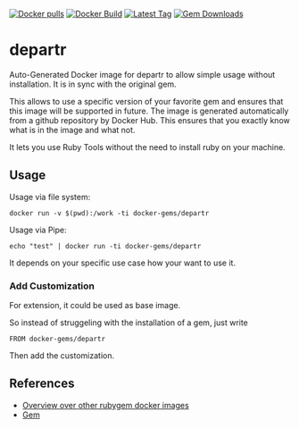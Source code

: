 [![Docker pulls](https://img.shields.io/docker/pulls/rubygem/departr.svg)](https://hub.docker.com/r/rubygem/departr/)
[![Docker Build](https://img.shields.io/docker/automated/rubygem/departr.svg)](https://hub.docker.com/r/rubygem/departr/)
[![Latest Tag](https://img.shields.io/github/tag/docker-rubygem/departr.svg)](https://hub.docker.com/r/rubygem/departr/)
[![Gem Downloads](https://img.shields.io/gem/dt/departr.svg)](https://rubygems.org/gems/departr/)
# departr

Auto-Generated Docker image for departr to allow simple usage without installation.
It is in sync with the original gem.

This allows to use a specific version of your favorite gem and ensures that this image will be supported in future.
The image is generated automatically from a github repository by Docker Hub.
This ensures that you exactly know what is in the image and what not.

It lets you use Ruby Tools without the need to install ruby on your machine.

## Usage

Usage via file system:

`docker run -v $(pwd):/work -ti docker-gems/departr`

Usage via Pipe:

`echo "test" | docker run -ti docker-gems/departr`

It depends on your specific use case how your want to use it.

### Add Customization

For extension, it could be used as base image.

So instead of struggeling with the installation of a gem, just write

`FROM docker-gems/departr`

Then add the customization.

## References

 - [Overview over other rubygem docker images](https://github.com/thinkbot/docker-rubygem)
 - [Gem](https://rubygems.org/gems/departr/)
